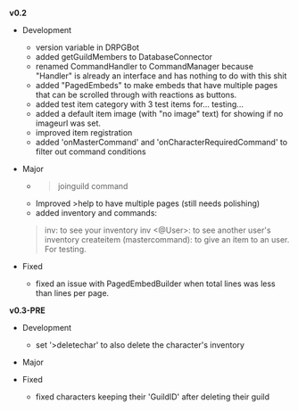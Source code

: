 **v0.2**
- Development
	- version variable in DRPGBot
	- added getGuildMembers to DatabaseConnector
	- renamed CommandHandler to CommandManager because "Handler" is already an interface and has nothing to do with this shit
	- added "PagedEmbeds" to make embeds that have multiple pages that can be scrolled through with reactions as buttons.
	- added test item category with 3 test items for... testing...
	- added a default item image (with "no image" text) for showing if no imageurl was set.
	- improved item registration
	- added 'onMasterCommand' and 'onCharacterRequiredCommand' to filter out command conditions

- Major
	- >joinguild command
	- Improved >help to have multiple pages (still needs polishing)
	- added inventory and commands:
	>inv: to see your inventory
	>inv <@User>: to see another user's inventory
	>createitem (mastercommand): to give an item to an user. For testing.

- Fixed
	- fixed an issue with PagedEmbedBuilder when total lines was less than lines per page.

**v0.3-PRE**

- Development
	- set '>deletechar' to also delete the character's inventory

- Major

- Fixed
	- fixed characters keeping their 'GuildID' after deleting their guild


